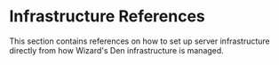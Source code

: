 # Infrastructure References

This section contains references on how to set up server infrastructure directly from how Wizard's Den infrastructure is managed.
